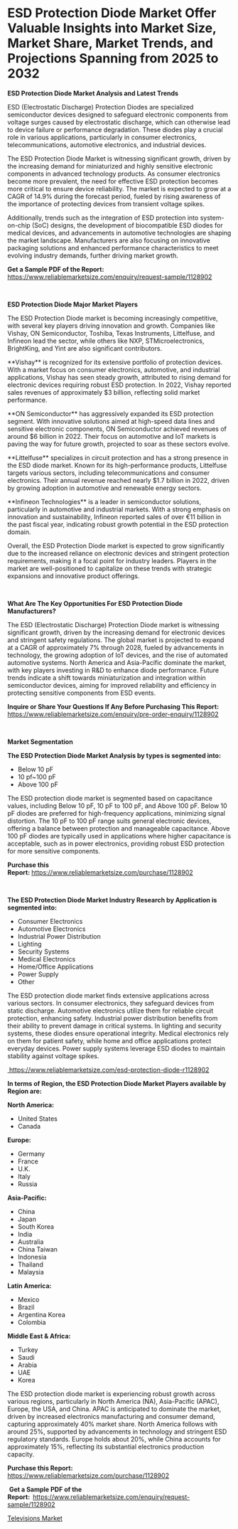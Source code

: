 <p><h1>ESD Protection Diode Market Offer Valuable Insights into Market Size, Market Share, Market Trends, and Projections Spanning from 2025 to 2032</h1></p><p><strong>ESD Protection Diode Market Analysis and Latest Trends</strong></p>
<p><p>ESD (Electrostatic Discharge) Protection Diodes are specialized semiconductor devices designed to safeguard electronic components from voltage surges caused by electrostatic discharge, which can otherwise lead to device failure or performance degradation. These diodes play a crucial role in various applications, particularly in consumer electronics, telecommunications, automotive electronics, and industrial devices.</p><p>The ESD Protection Diode Market is witnessing significant growth, driven by the increasing demand for miniaturized and highly sensitive electronic components in advanced technology products. As consumer electronics become more prevalent, the need for effective ESD protection becomes more critical to ensure device reliability. The market is expected to grow at a CAGR of 14.9% during the forecast period, fueled by rising awareness of the importance of protecting devices from transient voltage spikes.</p><p>Additionally, trends such as the integration of ESD protection into system-on-chip (SoC) designs, the development of biocompatible ESD diodes for medical devices, and advancements in automotive technologies are shaping the market landscape. Manufacturers are also focusing on innovative packaging solutions and enhanced performance characteristics to meet evolving industry demands, further driving market growth.</p></p>
<p><strong>Get a Sample PDF of the Report:&nbsp;</strong> <a href="https://www.reliablemarketsize.com/enquiry/request-sample/1128902?utm_campaign=3201&utm_medium=2&utm_source=Github&utm_content=ia&utm_term=06042025&utm_id=esd-protection-diode">https://www.reliablemarketsize.com/enquiry/request-sample/1128902</a></p>
<p>&nbsp;</p>
<p><strong>ESD Protection Diode Major Market Players</strong></p>
<p><p>The ESD Protection Diode market is becoming increasingly competitive, with several key players driving innovation and growth. Companies like Vishay, ON Semiconductor, Toshiba, Texas Instruments, Littelfuse, and Infineon lead the sector, while others like NXP, STMicroelectronics, BrightKing, and Yint are also significant contributors.</p><p>**Vishay** is recognized for its extensive portfolio of protection devices. With a market focus on consumer electronics, automotive, and industrial applications, Vishay has seen steady growth, attributed to rising demand for electronic devices requiring robust ESD protection. In 2022, Vishay reported sales revenues of approximately $3 billion, reflecting solid market performance.</p><p>**ON Semiconductor** has aggressively expanded its ESD protection segment. With innovative solutions aimed at high-speed data lines and sensitive electronic components, ON Semiconductor achieved revenues of around $6 billion in 2022. Their focus on automotive and IoT markets is paving the way for future growth, projected to soar as these sectors evolve.</p><p>**Littelfuse** specializes in circuit protection and has a strong presence in the ESD diode market. Known for its high-performance products, Littelfuse targets various sectors, including telecommunications and consumer electronics. Their annual revenue reached nearly $1.7 billion in 2022, driven by growing adoption in automotive and renewable energy sectors.</p><p>**Infineon Technologies** is a leader in semiconductor solutions, particularly in automotive and industrial markets. With a strong emphasis on innovation and sustainability, Infineon reported sales of over €11 billion in the past fiscal year, indicating robust growth potential in the ESD protection domain.</p><p>Overall, the ESD Protection Diode market is expected to grow significantly due to the increased reliance on electronic devices and stringent protection requirements, making it a focal point for industry leaders. Players in the market are well-positioned to capitalize on these trends with strategic expansions and innovative product offerings.</p></p>
<p>&nbsp;</p>
<p><strong>What Are The Key Opportunities For ESD Protection Diode Manufacturers?</strong></p>
<p><p>The ESD (Electrostatic Discharge) Protection Diode market is witnessing significant growth, driven by the increasing demand for electronic devices and stringent safety regulations. The global market is projected to expand at a CAGR of approximately 7% through 2028, fueled by advancements in technology, the growing adoption of IoT devices, and the rise of automated automotive systems. North America and Asia-Pacific dominate the market, with key players investing in R&D to enhance diode performance. Future trends indicate a shift towards miniaturization and integration within semiconductor devices, aiming for improved reliability and efficiency in protecting sensitive components from ESD events.</p></p>
<p><strong>Inquire or Share Your Questions If Any Before Purchasing This Report:</strong> <a href="https://www.reliablemarketsize.com/enquiry/pre-order-enquiry/1128902?utm_campaign=3201&utm_medium=2&utm_source=Github&utm_content=ia&utm_term=06042025&utm_id=esd-protection-diode">https://www.reliablemarketsize.com/enquiry/pre-order-enquiry/1128902</a></p>
<p>&nbsp;</p>
<p><strong>Market Segmentation</strong></p>
<p><strong>The ESD Protection Diode Market Analysis by types is segmented into:</strong></p>
<p><ul><li>Below 10 pF</li><li>10 pf~100 pF</li><li>Above 100 pF</li></ul></p>
<p><p>The ESD protection diode market is segmented based on capacitance values, including Below 10 pF, 10 pF to 100 pF, and Above 100 pF. Below 10 pF diodes are preferred for high-frequency applications, minimizing signal distortion. The 10 pF to 100 pF range suits general electronic devices, offering a balance between protection and manageable capacitance. Above 100 pF diodes are typically used in applications where higher capacitance is acceptable, such as in power electronics, providing robust ESD protection for more sensitive components.</p></p>
<p><strong>Purchase this Report:&nbsp;</strong><a href="https://www.reliablemarketsize.com/purchase/1128902?utm_campaign=3201&utm_medium=2&utm_source=Github&utm_content=ia&utm_term=06042025&utm_id=esd-protection-diode">https://www.reliablemarketsize.com/purchase/1128902</a></p>
<p>&nbsp;</p>
<p><strong>The ESD Protection Diode Market Industry Research by Application is segmented into:</strong></p>
<p><ul><li>Consumer Electronics</li><li>Automotive Electronics</li><li>Industrial Power Distribution</li><li>Lighting</li><li>Security Systems</li><li>Medical Electronics</li><li>Home/Office Applications</li><li>Power Supply</li><li>Other</li></ul></p>
<p><p>The ESD protection diode market finds extensive applications across various sectors. In consumer electronics, they safeguard devices from static discharge. Automotive electronics utilize them for reliable circuit protection, enhancing safety. Industrial power distribution benefits from their ability to prevent damage in critical systems. In lighting and security systems, these diodes ensure operational integrity. Medical electronics rely on them for patient safety, while home and office applications protect everyday devices. Power supply systems leverage ESD diodes to maintain stability against voltage spikes.</p></p>
<p><a href="https://www.reliablemarketsize.com/esd-protection-diode-r1128902?utm_campaign=3201&utm_medium=2&utm_source=Github&utm_content=ia&utm_term=06042025&utm_id=esd-protection-diode">&nbsp;https://www.reliablemarketsize.com/esd-protection-diode-r1128902</a></p>
<p><strong>In terms of Region, the ESD Protection Diode Market Players available by Region are:</strong></p>
<p>
    <p> <strong> North America: </strong>
        <ul>
            <li>United States</li>
            <li>Canada</li>
        </ul>
        </p> 
    <p> <strong> Europe: </strong>
        <ul>
            <li>Germany</li>
            <li>France</li>
            <li>U.K.</li>
            <li>Italy</li>
            <li>Russia</li>
        </ul>
        </p> 
    <p> <strong> Asia-Pacific: </strong>
        <ul>
            <li>China</li>
            <li>Japan</li>
            <li>South Korea</li>
            <li>India</li>
            <li>Australia</li>
            <li>China Taiwan</li>
            <li>Indonesia</li>
            <li>Thailand</li>
            <li>Malaysia</li>
        </ul>
        </p> 
    <p> <strong> Latin America: </strong>
        <ul>
            <li>Mexico</li>
            <li>Brazil</li>
            <li>Argentina Korea</li>
            <li>Colombia</li>
        </ul>
        </p> 
    <p> <strong> Middle East & Africa: </strong>
        <ul>
            <li>Turkey</li>
            <li>Saudi</li>
            <li>Arabia</li>
            <li>UAE</li>
            <li>Korea</li>
        </ul>
    </p>
    </p>
<p><p>The ESD protection diode market is experiencing robust growth across various regions, particularly in North America (NA), Asia-Pacific (APAC), Europe, the USA, and China. APAC is anticipated to dominate the market, driven by increased electronics manufacturing and consumer demand, capturing approximately 40% market share. North America follows with around 25%, supported by advancements in technology and stringent ESD regulatory standards. Europe holds about 20%, while China accounts for approximately 15%, reflecting its substantial electronics production capacity.</p></p>
<p><strong>Purchase this Report: </strong><a href="https://www.reliablemarketsize.com/purchase/1128902?utm_campaign=3201&utm_medium=2&utm_source=Github&utm_content=ia&utm_term=06042025&utm_id=esd-protection-diode">https://www.reliablemarketsize.com/purchase/1128902</a></p>
<p>&nbsp;<strong>Get a Sample PDF of the Report:&nbsp;&nbsp;</strong><a href="https://www.reliablemarketsize.com/enquiry/request-sample/1128902?utm_campaign=3201&utm_medium=2&utm_source=Github&utm_content=ia&utm_term=06042025&utm_id=esd-protection-diode">https://www.reliablemarketsize.com/enquiry/request-sample/1128902</a></p>
<p><strong></strong></p>
<p><p><a href="https://github.com/daemluari/Market-Research-Report-List-1/blob/main/televisions-market.md?utm_campaign=3201&utm_medium=2&utm_source=Github&utm_content=ia&utm_term=06042025&utm_id=esd-protection-diode">Televisions Market</a></p></p>